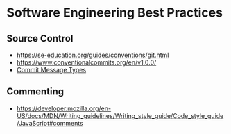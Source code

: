 # Software Engineering Best Practices

## Source Control

- https://se-education.org/guides/conventions/git.html
- https://www.conventionalcommits.org/en/v1.0.0/
- [Commit Message Types](https://github.com/angular/angular/blob/22b96b9/CONTRIBUTING.md#type)

## Commenting

- https://developer.mozilla.org/en-US/docs/MDN/Writing_guidelines/Writing_style_guide/Code_style_guide/JavaScript#comments
